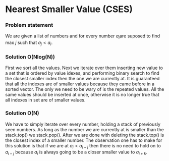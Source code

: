 # Nearest Smaller Value (CSES)

### Problem statement

We are given a list of numbers and for every number $a_i$are suposed to find max $j$ such that $a_j < a_i$.

### Solution O(Nlog(N))

First we sort all the values. Next we iterate over them inserting new value to a set that is ordered by value idexes, and performing binary search to find the closest smaller index then the one we are currently at. It is guaranteed that all the indexes are of smaller values because they came before in a sorted vector. The only we need to be wary of is the repeated values. All the same values should be inserted at once, otherwise it is no longer true that all indexes in set are of smaller values.

### Solution O(N)

We have to simply iterate over every number, holding a stack of previously seen numbers. As long as the number we are currently at is smaller than the stack.top() we stack.pop(). After we are done with deleting the stack.top() is the closest index of a smaller number. The observation one has to make for this solution is that if we are at $a_i < a_{i-j}$ then there is no need to hold on to $a_{i-j}$ because $a_i$ is always going to be a closer smaller value to $a_{i+k}$.
